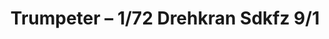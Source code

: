 ---
layout: product
title: "Trumpeter – 1/72 Drehkran Sdkfz 9/1"
price: "2550" 
desc: "N/A"
img_path: "/assets/img/TRU07253.webp"
brand: "N/A"
available: false
special_offer: false
new: false
soon: false
cat: "010000"
subcat: "013400"
subsubcat: "0N/A"
sifra: "TRU07253"
popular: false
spec: false
---